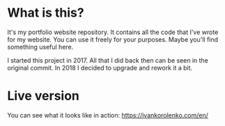 # What is this?
It's my portfolio website repository. It contains all the code that I've wrote for my website. 
You can use it freely for your purposes. Maybe you'll find something useful here.

I started this project in 2017. All that I did back then can be seen in the original commit.
In 2018 I decided to upgrade and rework it a bit.

# Live version
You can see what it looks like in action: https://ivankorolenko.com/en/
